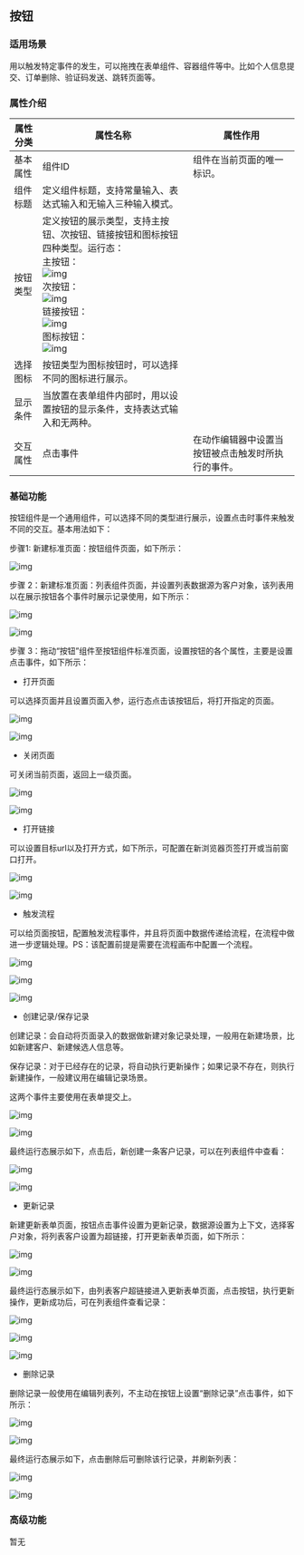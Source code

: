 ## **按钮**

### **适用场景**

用以触发特定事件的发生，可以拖拽在表单组件、容器组件等中。比如个人信息提交、订单删除、验证码发送、跳转页面等。

### **属性介绍**



| 属性分类 | 属性名称                                                     | 属性作用                                           |
| -------- | ------------------------------------------------------------ | -------------------------------------------------- |
| 基本属性 | 组件ID                                                       | 组件在当前页面的唯一标识。                         |
| 组件标题 | 定义组件标题，支持常量输入、表达式输入和无输入三种输入模式。 |                                                    |
| 按钮类型 | 定义按钮的展示类型，支持主按钮、次按钮、链接按钮和图标按钮四种类型。运行态：<br/>主按钮：<br/>![img](https://main.qcloudimg.com/raw/2db280df5eea9752563a2690965409f3.png)<br/>次按钮：<br/>![img](https://main.qcloudimg.com/raw/6377284e7d1a1ec1b084ae60014a7603.png)<br/>链接按钮：<br/>![img](https://main.qcloudimg.com/raw/830c332967a5912669c4d7f69ecc9c1d.png)<br/>图标按钮：<br/>![img](https://main.qcloudimg.com/raw/4aca9018486d4529d2c48a2f1948c712.png) |                                                    |
| 选择图标 | 按钮类型为图标按钮时，可以选择不同的图标进行展示。           |                                                    |
| 显示条件 | 当放置在表单组件内部时，用以设置按钮的显示条件，支持表达式输入和无两种。 |                                                    |
| 交互属性 | 点击事件                                                     | 在动作编辑器中设置当按钮被点击触发时所执行的事件。 |



### **基础功能**

按钮组件是一个通用组件，可以选择不同的类型进行展示，设置点击时事件来触发不同的交互。基本用法如下：

步骤1: 新建标准页面：按钮组件页面，如下所示：

![img](https://main.qcloudimg.com/raw/d13f94a3aa6314cbb0cf0d6ee45e77c6.png)

步骤 2：新建标准页面：列表组件页面，并设置列表数据源为客户对象，该列表用以在展示按钮各个事件时展示记录使用，如下所示：

![img](https://main.qcloudimg.com/raw/4f97c3736e03ded863af8513930c12b3.png)

![img](https://main.qcloudimg.com/raw/78efb69896e5acb772a452c83708e412.png)

步骤 3：拖动“按钮”组件至按钮组件标准页面，设置按钮的各个属性，主要是设置点击事件，如下所示：

- 打开页面

可以选择页面并且设置页面入参，运行态点击该按钮后，将打开指定的页面。

![img](https://main.qcloudimg.com/raw/85e34d35f2cceea951331d35e1b61841.png)

![img](https://main.qcloudimg.com/raw/006f1f74047ad94debcefc19ac9995d3.png)

- 关闭页面

可关闭当前页面，返回上一级页面。

![img](https://main.qcloudimg.com/raw/a6d44dbc45a5f3d5722c881ac4ef31fc.png)

![img](https://main.qcloudimg.com/raw/92581bcd7af094fa0c33b29da0c87285.png)

- 打开链接

可以设置目标url以及打开方式，如下所示，可配置在新浏览器页签打开或当前窗口打开。

![img](https://main.qcloudimg.com/raw/780a79cc645e0e6ee544e4afe84f75bb.png)

![img](https://main.qcloudimg.com/raw/06016381b3dbd02162c61d7bd9e78962.png)

- 触发流程

可以给页面按钮，配置触发流程事件，并且将页面中数据传递给流程，在流程中做进一步逻辑处理。PS：该配置前提是需要在流程画布中配置一个流程。

![img](https://main.qcloudimg.com/raw/6662a8b0d5b6372baf5c05b02175a660.png)

![img](https://main.qcloudimg.com/raw/cf8cbf5a3cb1cc57a90595f9e7b8b44e.png)

![img](https://main.qcloudimg.com/raw/da14c9896c1ecedf1bd7723e54ad53fc.png)

- 创建记录/保存记录

创建记录：会自动将页面录入的数据做新建对象记录处理，一般用在新建场景，比如新建客户、新建候选人信息等。

保存记录：对于已经存在的记录，将自动执行更新操作；如果记录不存在，则执行新建操作，一般建议用在编辑记录场景。

这两个事件主要使用在表单提交上。

![img](https://main.qcloudimg.com/raw/38550ed37f6f5181bb4736b1eac2a659.png)

![img](https://main.qcloudimg.com/raw/e4089ef5b56e5e2348420929d5d0ca50.png)

最终运行态展示如下，点击后，新创建一条客户记录，可以在列表组件中查看：

![img](https://main.qcloudimg.com/raw/23c145409601b296bd23a18d853e7aaf.png)

![img](https://main.qcloudimg.com/raw/8627997fc50b724cb6d5501ab961f9ce.png)

- 更新记录

新建更新表单页面，按钮点击事件设置为更新记录，数据源设置为上下文，选择客户对象，将列表客户设置为超链接，打开更新表单页面，如下所示：

![img](https://main.qcloudimg.com/raw/ad482866d3f14dfd2329ead0c5bc0363.png)

![img](https://main.qcloudimg.com/raw/e751d03b254922113d416276fcc01e32.png)

最终运行态展示如下，由列表客户超链接进入更新表单页面，点击按钮，执行更新操作，更新成功后，可在列表组件查看记录：

![img](https://main.qcloudimg.com/raw/86df7b3d359f20ccb670e2b55eb70683.png)

![img](https://main.qcloudimg.com/raw/3c20379c5654e5f775bc3f3d58ba1cd6.png)

![img](https://main.qcloudimg.com/raw/e5e54c861aef7cf2ae40609715556224.png)

- 删除记录

删除记录一般使用在编辑列表列，不主动在按钮上设置“删除记录”点击事件，如下所示：

![img](https://main.qcloudimg.com/raw/b57fb4f1c9908f0ac4025bdff9d8a1fe.png)

![img](https://main.qcloudimg.com/raw/ce082e60369c7ed2c8225d4e8d0831eb.png)

最终运行态展示如下，点击删除后可删除该行记录，并刷新列表：

![img](https://main.qcloudimg.com/raw/80a4d05059db494c730fc9fa59b363e4.png)

![img](https://main.qcloudimg.com/raw/350f304998e05dc481f785db2171c176.png)

### **高级功能**

暂无